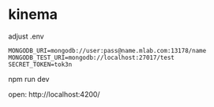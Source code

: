 # kinema

adjust .env
```
MONGODB_URI=mongodb://user:pass@name.mlab.com:13178/name
MONGODB_TEST_URI=mongodb://localhost:27017/test
SECRET_TOKEN=tok3n
```

npm run dev

open:
http://localhost:4200/

